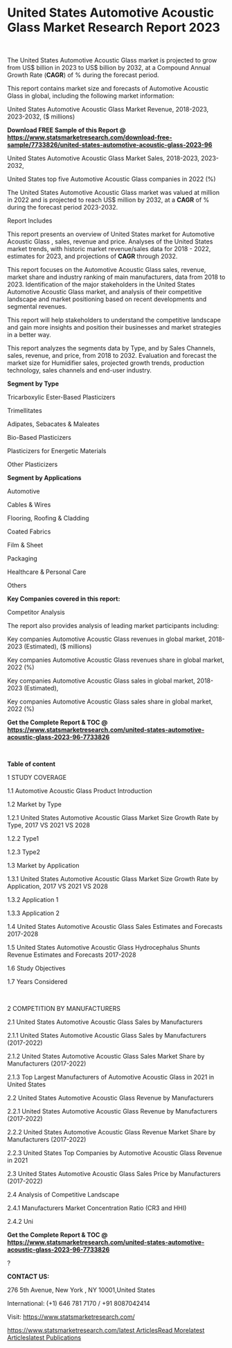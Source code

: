 <h1>United States Automotive Acoustic Glass Market Research Report 2023</h1><br/><p>The United States Automotive Acoustic Glass market is projected to grow from US$ billion in 2023 to US$ billion by 2032, at a Compound Annual Growth Rate (<strong>CAGR</strong>) of % during the forecast period.</p>
 
 
 
 <p>This report contains market size and forecasts of Automotive Acoustic Glass in global, including the following market information:</p>
 
 
 
 <p>United States Automotive Acoustic Glass Market Revenue, 2018-2023, 2023-2032, ($ millions)</p>
 
 
 
 <p><strong>Download FREE Sample of this Report @ <a href="https://www.statsmarketresearch.com/download-free-sample/7733826/united-states-automotive-acoustic-glass-2023-96">https://www.statsmarketresearch.com/download-free-sample/7733826/united-states-automotive-acoustic-glass-2023-96</a></strong></p>
 
 
 
 <p>United States Automotive Acoustic Glass Market Sales, 2018-2023, 2023-2032,</p>
 
 
 
 <p>United States top five Automotive Acoustic Glass companies in 2022 (%)</p>
 
 
 
 <p>The United States Automotive Acoustic Glass market was valued at million in 2022 and is projected to reach US$ million by 2032, at a <strong>CAGR</strong> of % during the forecast period 2023-2032.</p>
 
 
 
 <p>Report Includes</p>
 
 
 
 <p>This report presents an overview of United States market for Automotive Acoustic Glass , sales, revenue and price. Analyses of the United States market trends, with historic market revenue/sales data for 2018 - 2022, estimates for 2023, and projections of <strong>CAGR</strong> through 2032.</p>
 
 
 
 <p>This report focuses on the Automotive Acoustic Glass sales, revenue, market share and industry ranking of main manufacturers, data from 2018 to 2023. Identification of the major stakeholders in the United States Automotive Acoustic Glass market, and analysis of their competitive landscape and market positioning based on recent developments and segmental revenues.</p>
 
 
 
 <p>This report will help stakeholders to understand the competitive landscape and gain more insights and position their businesses and market strategies in a better way.</p>
 
 
 
 <p>This report analyzes the segments data by Type, and by Sales Channels, sales, revenue, and price, from 2018 to 2032. Evaluation and forecast the market size for Humidifier sales, projected growth trends, production technology, sales channels and end-user industry.</p>
 
 
 
 <p><strong>Segment by Type</strong></p>
 
 
 
 <p>Tricarboxylic Ester-Based Plasticizers</p>
 
 
 
 <p>Trimellitates</p>
 
 
 
 <p>Adipates, Sebacates & Maleates</p>
 
 
 
 <p>Bio-Based Plasticizers</p>
 
 
 
 <p>Plasticizers for Energetic Materials</p>
 
 
 
 <p>Other Plasticizers</p>
 
 
 
 <p><strong>Segment <strong><strong>by Applications</strong></strong></strong></p>
 
 
 
 <p>Automotive</p>
 
 
 
 <p>Cables & Wires</p>
 
 
 
 <p>Flooring, Roofing & Cladding</p>
 
 
 
 <p>Coated Fabrics</p>
 
 
 
 <p>Film & Sheet</p>
 
 
 
 <p>Packaging</p>
 
 
 
 <p>Healthcare & Personal Care</p>
 
 
 
 <p>Others</p>
 
 
 
 <p><strong>Key Companies covered in this report:</strong></p>
 
 
 
 <p>Competitor Analysis</p>
 
 
 
 <p>The report also provides analysis of leading market participants including:</p>
 
 
 
 <p>Key companies Automotive Acoustic Glass revenues in global market, 2018-2023 (Estimated), ($ millions)</p>
 
 
 
 <p>Key companies Automotive Acoustic Glass revenues share in global market, 2022 (%)</p>
 
 
 
 <p>Key companies Automotive Acoustic Glass sales in global market, 2018-2023 (Estimated),</p>
 
 
 
 <p>Key companies Automotive Acoustic Glass sales share in global market, 2022 (%)</p>
 
 
 
 <div><b>Get the Complete Report & TOC @ <a href="https://www.statsmarketresearch.com/united-states-automotive-acoustic-glass-2023-96-7733826">https://www.statsmarketresearch.com/united-states-automotive-acoustic-glass-2023-96-7733826</a></b></div>
 
 
 
 <p><br />
 
 <b>Table of content</b></p>
 
 
 
 <p>1 STUDY COVERAGE<br />
 
 1.1 Automotive Acoustic Glass Product Introduction<br />
 
 1.2 Market by Type<br />
 
 1.2.1 United States Automotive Acoustic Glass Market Size Growth Rate by Type, 2017 VS 2021 VS 2028<br />
 
 1.2.2 Type1<br />
 
 1.2.3 Type2<br />
 
 1.3 Market by Application<br />
 
 1.3.1 United States Automotive Acoustic Glass Market Size Growth Rate by Application, 2017 VS 2021 VS 2028<br />
 
 1.3.2 Application 1<br />
 
 1.3.3 Application 2<br />
 
 1.4 United States Automotive Acoustic Glass Sales Estimates and Forecasts 2017-2028<br />
 
 1.5 United States Automotive Acoustic Glass Hydrocephalus Shunts Revenue Estimates and Forecasts 2017-2028<br />
 
 1.6 Study Objectives<br />
 
 1.7 Years Considered<br />
 
 <br />
 
 2 COMPETITION BY MANUFACTURERS<br />
 
 2.1 United States Automotive Acoustic Glass Sales by Manufacturers<br />
 
 2.1.1 United States Automotive Acoustic Glass Sales by Manufacturers (2017-2022)<br />
 
 2.1.2 United States Automotive Acoustic Glass Sales Market Share by Manufacturers (2017-2022)<br />
 
 2.1.3 Top Largest Manufacturers of Automotive Acoustic Glass in 2021 in United States<br />
 
 2.2 United States Automotive Acoustic Glass Revenue by Manufacturers<br />
 
 2.2.1 United States Automotive Acoustic Glass Revenue by Manufacturers (2017-2022)<br />
 
 2.2.2 United States Automotive Acoustic Glass Revenue Market Share by Manufacturers (2017-2022)<br />
 
 2.2.3 United States Top Companies by Automotive Acoustic Glass Revenue in 2021<br />
 
 2.3 United States Automotive Acoustic Glass Sales Price by Manufacturers (2017-2022)<br />
 
 2.4 Analysis of Competitive Landscape<br />
 
 2.4.1 Manufacturers Market Concentration Ratio (CR3 and HHI)<br />
 
 2.4.2 Uni</p>
 
 
 
 <div><b>Get the Complete Report & TOC @ <a href="https://www.statsmarketresearch.com/united-states-automotive-acoustic-glass-2023-96-7733826">https://www.statsmarketresearch.com/united-states-automotive-acoustic-glass-2023-96-7733826</a></b></div>
 
 
 
 <p>? </p>
 
 
 
 <p><b>CONTACT US:</b><br />
 
 276 5th Avenue, New York , NY 10001,United States<br />
 
 International: (+1) 646 781 7170 / +91 8087042414<br />
 
 Visit: <a href="https://www.statsmarketresearch.com/">https://www.statsmarketresearch.com/</a><br />
 
 <a href="https://gyeongbokgung.com">https://www.statsmarketresearch.com/</a><a href="https://hallyeomaritime.com">latest Articles</a><a href="https://jingwansa.com">Read More</a><a href="https://nguoiviet.jp/">latest Articles</a><a href="https://www.intelmarketresearch.com/">latest Publications</a></p>